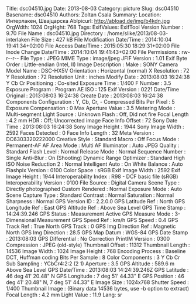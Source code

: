 Title: dsc04510.jpg
Date: 2013-08-03
Category: picture
Slug: dsc04510
Basename: dsc04510
Authors: Zoltan Csala
Summary:
Location: Интерлакен, Швајцарска
Ablpicurl: http://abload.de/img/b4kdn.jpg
OrgWdth: 1024
OrgHght: 768
Tags:
ExifValues: ExifTool Version Number : 9.70
            File Name : dsc04510.jpg
            Directory : /home/slike/2013/08-03-interlaken
            File Size : 427 kB
            File Modification Date/Time : 2014:10:04 19:41:34+02:00
            File Access Date/Time : 2015:05:30 18:29:31+02:00
            File Inode Change Date/Time : 2014:10:04 19:41:43+02:00
            File Permissions : rw-r--r--
            File Type : JPEG
            MIME Type : image/jpeg
            JFIF Version : 1.01
            Exif Byte Order : Little-endian (Intel, II)
            Image Description :
            Make : SONY
            Camera Model Name : DSC-HX5V
            Orientation : Horizontal (normal)
            X Resolution : 72
            Y Resolution : 72
            Resolution Unit : inches
            Modify Date : 2013:08:03 16:24:38
            Y Cb Cr Positioning : Co-sited
            Exposure Time : 1/400
            F Number : 3.5
            Exposure Program : Program AE
            ISO : 125
            Exif Version : 0221
            Date/Time Original : 2013:08:03 16:24:38
            Create Date : 2013:08:03 16:24:38
            Components Configuration : Y, Cb, Cr, -
            Compressed Bits Per Pixel : 5
            Exposure Compensation : 0
            Max Aperture Value : 3.5
            Metering Mode : Multi-segment
            Light Source : Unknown
            Flash : Off, Did not fire
            Focal Length : 4.2 mm
            HDR : Off; Uncorrected image
            Face Info Offset : 72
            Sony Date Time : 2013:08:03 16:24:38
            Sony Image Height : 1944
            Sony Image Width : 2592
            Faces Detected : 0
            Face Info Length : 32
            Meta Version : DC6303320222000
            Creative Style : Standard
            Macro : Off
            Focus Mode : Permanent-AF
            AF Area Mode : Multi
            AF Illuminator : Auto
            JPEG Quality : Standard
            Flash Level : Normal
            Release Mode : Normal
            Sequence Number : Single
            Anti-Blur : On (Shooting)
            Dynamic Range Optimizer : Standard
            High ISO Noise Reduction 2 : Normal
            Intelligent Auto : On
            White Balance : Auto
            Flashpix Version : 0100
            Color Space : sRGB
            Exif Image Width : 2592
            Exif Image Height : 1944
            Interoperability Index : R98 - DCF basic file (sRGB)
            Interoperability Version : 0100
            File Source : Digital Camera
            Scene Type : Directly photographed
            Custom Rendered : Normal
            Exposure Mode : Auto
            Scene Capture Type : Standard
            Contrast : Normal
            Saturation : Normal
            Sharpness : Normal
            GPS Version ID : 2.2.0.0
            GPS Latitude Ref : North
            GPS Longitude Ref : East
            GPS Altitude Ref : Above Sea Level
            GPS Time Stamp : 14:24:39.246
            GPS Status : Measurement Active
            GPS Measure Mode : 3-Dimensional Measurement
            GPS Speed Ref : km/h
            GPS Speed : 0.4
            GPS Track Ref : True North
            GPS Track : 0
            GPS Img Direction Ref : Magnetic North
            GPS Img Direction : 28.5
            GPS Map Datum : WGS-84
            GPS Date Stamp : 2013:08:03
            GPS Differential : No Correction
            PrintIM Version : 0300
            Compression : JPEG (old-style)
            Thumbnail Offset : 11312
            Thumbnail Length : 14536
            Image Width : 1024
            Image Height : 768
            Encoding Process : Baseline DCT, Huffman coding
            Bits Per Sample : 8
            Color Components : 3
            Y Cb Cr Sub Sampling : YCbCr4:2:2 (2 1)
            Aperture : 3.5
            GPS Altitude : 589.6 m Above Sea Level
            GPS Date/Time : 2013:08:03 14:24:39.246Z
            GPS Latitude : 46 deg 41' 20.48" N
            GPS Longitude : 7 deg 51' 44.33" E
            GPS Position : 46 deg 41' 20.48" N, 7 deg 51' 44.33" E
            Image Size : 1024x768
            Shutter Speed : 1/400
            Thumbnail Image : (Binary data 14536 bytes, use -b option to extract)
            Focal Length : 4.2 mm
            Light Value : 11.9
Lang: sr

